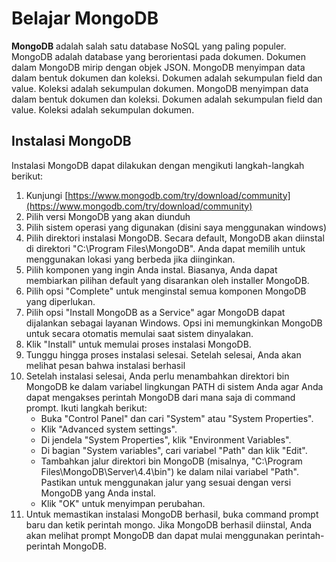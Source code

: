 # Belajar MongoDB

**MongoDB** adalah salah satu database NoSQL yang paling populer. MongoDB adalah database yang berorientasi pada dokumen. Dokumen dalam MongoDB mirip dengan objek JSON. MongoDB menyimpan data dalam bentuk dokumen dan koleksi. Dokumen adalah sekumpulan field dan value. Koleksi adalah sekumpulan dokumen. MongoDB menyimpan data dalam bentuk dokumen dan koleksi. Dokumen adalah sekumpulan field dan value. Koleksi adalah sekumpulan dokumen.

## Instalasi MongoDB

Instalasi MongoDB dapat dilakukan dengan mengikuti langkah-langkah berikut:

1. Kunjungi [https://www.mongodb.com/try/download/community](https://www.mongodb.com/try/download/community)
2. Pilih versi MongoDB yang akan diunduh
3. Pilih sistem operasi yang digunakan (disini saya menggunakan windows)
4. Pilih direktori instalasi MongoDB. Secara default, MongoDB akan diinstal di direktori "C:\Program Files\MongoDB". Anda dapat memilih untuk menggunakan lokasi yang berbeda jika diinginkan.
5. Pilih komponen yang ingin Anda instal. Biasanya, Anda dapat membiarkan pilihan default yang disarankan oleh installer MongoDB.
6. Pilih opsi "Complete" untuk menginstal semua komponen MongoDB yang diperlukan.
7. Pilih opsi "Install MongoDB as a Service" agar MongoDB dapat dijalankan sebagai layanan Windows. Opsi ini memungkinkan MongoDB untuk secara otomatis memulai saat sistem dinyalakan.
8. Klik "Install" untuk memulai proses instalasi MongoDB.
9. Tunggu hingga proses instalasi selesai. Setelah selesai, Anda akan melihat pesan bahwa instalasi berhasil
10. Setelah instalasi selesai, Anda perlu menambahkan direktori bin MongoDB ke dalam variabel lingkungan PATH di sistem Anda agar Anda dapat mengakses perintah MongoDB dari mana saja di command prompt. Ikuti langkah berikut:
    - Buka "Control Panel" dan cari "System" atau "System Properties".
    - Klik "Advanced system settings".
    - Di jendela "System Properties", klik "Environment Variables".
    - Di bagian "System variables", cari variabel "Path" dan klik "Edit".
    - Tambahkan jalur direktori bin MongoDB (misalnya, "C:\Program Files\MongoDB\Server\4.4\bin") ke dalam nilai variabel "Path". Pastikan untuk menggunakan jalur yang sesuai dengan versi MongoDB yang Anda instal.
    - Klik "OK" untuk menyimpan perubahan.
11. Untuk memastikan instalasi MongoDB berhasil, buka command prompt baru dan ketik perintah mongo. Jika MongoDB berhasil diinstal, Anda akan melihat prompt MongoDB dan dapat mulai menggunakan perintah-perintah MongoDB.
